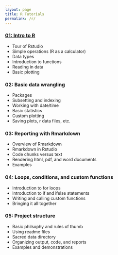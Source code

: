 ```yaml
---
layout: page
title: R Tutorials
permalink: /r/
---
```


### [01: Intro to R](/programming_tutorials/r-tutorial-01/)

* Tour of Rstudio  
* Simple operations (R as a calculator)  
* Data types  
* Introduction to functions  
* Reading in data  
* Basic plotting  

### 02: Basic data wrangling

* Packages  
* Subsetting and indexing
* Working with date/time
* Basic statistics  
* Custom plotting  
* Saving plots, r data files, etc.

### 03: Reporting with Rmarkdown

* Overview of Rmarkdown  
* Rmarkdown in Rstudio  
* Code chunks versus text  
* Rendering html, pdf, and word documents  
* Examples  

### 04: Loops, conditions, and custom functions

* Introduction to for loops  
* Introduction to if and ifelse statements
* Writing and calling custom functions
* Bringing it all together  

### 05: Project structure

* Basic philsophy and rules of thumb  
* Using readme files  
* Sacred data directory  
* Organizing output, code, and reports  
* Examples and demonstrations  
